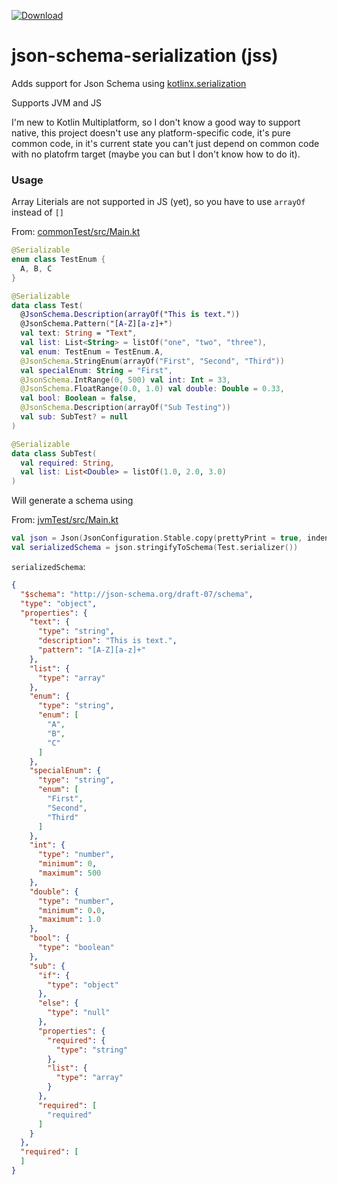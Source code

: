 [![Download](https://api.bintray.com/packages/ricky12awesome/github/json-schema-serialization/images/download.svg?version=0.2) ](https://bintray.com/ricky12awesome/github/json-schema-serialization/0.2/link)

# json-schema-serialization (jss)
Adds support for Json Schema using [kotlinx.serialization](https://github.com/Kotlin/kotlinx.serialization)

Supports JVM and JS

I'm new to Kotlin Multiplatform, so I don't know a good way to support native, this project doesn't use any platform-specific code, it's pure common code, in it's current state you can't just depend on common code with no platofrm target (maybe you can but I don't know how to do it).

### Usage
Array Literials are not supported in JS (yet), so you have to use `arrayOf` instead of `[]`

From: [commonTest/src/Main.kt](https://github.com/Ricky12Awesome/json-schema-serialization/blob/master/commonTest/src/Main.kt)
```kotlin
@Serializable
enum class TestEnum {
  A, B, C
}

@Serializable
data class Test(
  @JsonSchema.Description(arrayOf("This is text."))
  @JsonSchema.Pattern("[A-Z][a-z]+")
  val text: String = "Text",
  val list: List<String> = listOf("one", "two", "three"),
  val enum: TestEnum = TestEnum.A,
  @JsonSchema.StringEnum(arrayOf("First", "Second", "Third"))
  val specialEnum: String = "First",
  @JsonSchema.IntRange(0, 500) val int: Int = 33,
  @JsonSchema.FloatRange(0.0, 1.0) val double: Double = 0.33,
  val bool: Boolean = false,
  @JsonSchema.Description(arrayOf("Sub Testing"))
  val sub: SubTest? = null
)

@Serializable
data class SubTest(
  val required: String,
  val list: List<Double> = listOf(1.0, 2.0, 3.0)
)
```
Will generate a schema using

From: [jvmTest/src/Main.kt](https://github.com/Ricky12Awesome/json-schema-serialization/blob/master/jvmTest/src/Main.kt)
```kotlin
val json = Json(JsonConfiguration.Stable.copy(prettyPrint = true, indent = "  "))
val serializedSchema = json.stringifyToSchema(Test.serializer())
```
`serializedSchema`:
```json
{
  "$schema": "http://json-schema.org/draft-07/schema",
  "type": "object",
  "properties": {
    "text": {
      "type": "string",
      "description": "This is text.",
      "pattern": "[A-Z][a-z]+"
    },
    "list": {
      "type": "array"
    },
    "enum": {
      "type": "string",
      "enum": [
        "A",
        "B",
        "C"
      ]
    },
    "specialEnum": {
      "type": "string",
      "enum": [
        "First",
        "Second",
        "Third"
      ]
    },
    "int": {
      "type": "number",
      "minimum": 0,
      "maximum": 500
    },
    "double": {
      "type": "number",
      "minimum": 0.0,
      "maximum": 1.0
    },
    "bool": {
      "type": "boolean"
    },
    "sub": {
      "if": {
        "type": "object"
      },
      "else": {
        "type": "null"
      },
      "properties": {
        "required": {
          "type": "string"
        },
        "list": {
          "type": "array"
        }
      },
      "required": [
        "required"
      ]
    }
  },
  "required": [
  ]
}
```
